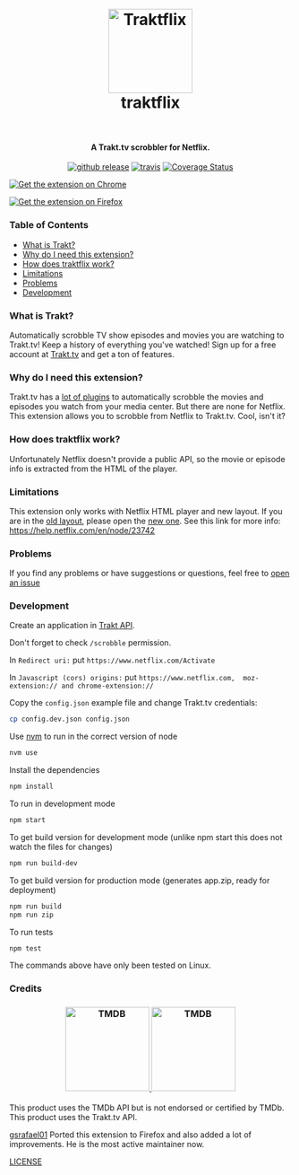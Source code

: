 <h1 align="center">
  <br>
  <a href="https://tegon.github.io/traktflix/">
    <img src="https://github.com/tegon/traktflix/raw/master/src/images/traktflix-icon-128.png" alt="Traktflix" width="150">
  </a>
  <br>
  traktflix
  <br>
  <br>
</h1>


<h4 align="center">A Trakt.tv scrobbler for Netflix.</h4>

<p align="center">
  <a href="https://github.com/tegon/traktflix/releases"><img src="https://img.shields.io/github/release/tegon/traktflix.svg" alt="github release"></a>
  <a href="https://travis-ci.com/tegon/traktflix"><img src="https://travis-ci.com/tegon/traktflix.svg?branch=master" alt="travis"></a>
  <a href='https://coveralls.io/github/tegon/traktflix?branch=master'><img src='https://coveralls.io/repos/github/tegon/traktflix/badge.svg?branch=master' alt='Coverage Status' /></a>
</p>

<p align=left">
  <a href="https://chrome.google.com/webstore/detail/traktflix/ehlckfimahifadnbecobagimllmbdmde"><img src="https://github.com/tegon/traktflix/raw/master/chrome-badge.png" alt="Get the extension on Chrome"></a>
</p>
<p align=left">
  <a href="https://addons.mozilla.org/en-US/firefox/addon/traktflix"><img src="https://github.com/tegon/traktflix/raw/master/firefox-badge.png" alt="Get the extension on Firefox"></a>
</p>

### Table of Contents
* [What is Trakt?](#what-is-trakt)
* [Why do I need this extension?](#why-do-i-need-this-extension)
* [How does traktflix work?](#how-does-traktflix-work)
* [Limitations](#limitations)
* [Problems](#problems)
* [Development](#development)

### What is Trakt?
Automatically scrobble TV show episodes and movies you are watching to Trakt.tv! Keep a history of everything you've watched! Sign up for a free account at [Trakt.tv](https://trakt.tv) and get a ton of features.

### Why do I need this extension?
Trakt.tv has a [lot of plugins](https://trakt.tv/downloads) to automatically scrobble the movies and episodes you watch from your media center.
But there are none for Netflix.
This extension allows you to scrobble from Netflix to Trakt.tv. Cool, isn't it?

### How does traktflix work?
Unfortunately Netflix doesn't provide a public API, so the movie or episode info is extracted from the HTML of the player.

### Limitations
This extension only works with Netflix HTML player and new layout. If you are in the [old layout](https://www.netflix.com/WiHome), please open the [new one](https://www.netflix.com/browse).
See this link for more info: https://help.netflix.com/en/node/23742

### Problems
If you find any problems or have suggestions or questions, feel free to [open an issue](https://github.com/tegon/traktflix/issues/new)

### Development
Create an application in [Trakt API](https://trakt.tv/oauth/applications/new).

Don't forget to check `/scrobble` permission.

In `Redirect uri:` put `https://www.netflix.com/Activate`

In `Javascript (cors) origins:` put `https://www.netflix.com,  moz-extension:// and chrome-extension://`

Copy the `config.json` example file and change Trakt.tv credentials:
```bash
cp config.dev.json config.json
```

Use [nvm](https://github.com/creationix/nvm) to run in the correct version of node

```bash
nvm use
```

Install the dependencies
```bash
npm install
```

To run in development mode
```bash
npm start
```

To get build version for development mode (unlike npm start this does not watch the files for changes)
```bash
npm run build-dev
```

To get build version for production mode (generates app.zip, ready for deployment)
```bash
npm run build
npm run zip
```

To run tests
```bash
npm test
```

The commands above have only been tested on Linux.

### Credits
<h3 align="center">
  <a href="https://tegon.github.io/traktflix/">
    <img src="https://github.com/tegon/traktflix/raw/master/tmdb-api-logo.png" alt="TMDB" width="150">
  </a>
  <a href="https://tegon.github.io/traktflix/">
      <img src="https://github.com/tegon/traktflix/raw/master/trakt-api-logo.png" alt="TMDB" width="150">
  </a>
</h3>

This product uses the TMDb API but is not endorsed or certified by TMDb. <br>
This product uses the Trakt.tv API.

[gsrafael01](https://github.com/user/gsrafael01) Ported this extension to Firefox and also added a lot of improvements. He is the most active maintainer now.

[LICENSE](LICENSE)

